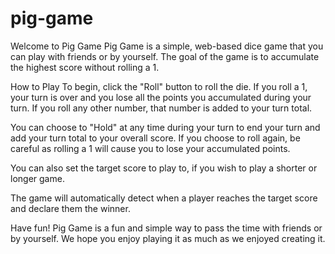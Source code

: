 # pig-game
Welcome to Pig Game
Pig Game is a simple, web-based dice game that you can play with friends or by yourself. The goal of the game is to accumulate the highest score without rolling a 1.

How to Play
To begin, click the "Roll" button to roll the die. If you roll a 1, your turn is over and you lose all the points you accumulated during your turn. If you roll any other number, that number is added to your turn total.

You can choose to "Hold" at any time during your turn to end your turn and add your turn total to your overall score. If you choose to roll again, be careful as rolling a 1 will cause you to lose your accumulated points.

You can also set the target score to play to, if you wish to play a shorter or longer game.

The game will automatically detect when a player reaches the target score and declare them the winner.

Have fun!
Pig Game is a fun and simple way to pass the time with friends or by yourself. We hope you enjoy playing it as much as we enjoyed creating it.
